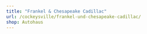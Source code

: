 ```yaml
---
title: "Frankel & Chesapeake Cadillac"
url: /cockeysville/frankel-und-chesapeake-cadillac/
shop: Autohaus
---
```

